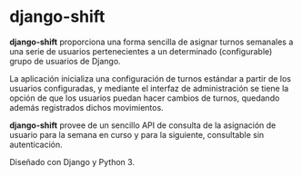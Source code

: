 # django-shift

**django-shift** proporciona una forma sencilla de asignar turnos semanales a una serie de usuarios pertenecientes a un determinado (configurable) grupo de usuarios de Django.

La aplicación inicializa una configuración de turnos estándar a partir de los usuarios configuradas, y mediante el interfaz de administración se tiene la opción de que los usuarios puedan hacer cambios de turnos, quedando además registrados dichos movimientos.

**django-shift** provee de un sencillo API de consulta de la asignación de usuario para la semana en curso y para la siguiente, consultable sin autenticación.

Diseñado con Django y Python 3.
